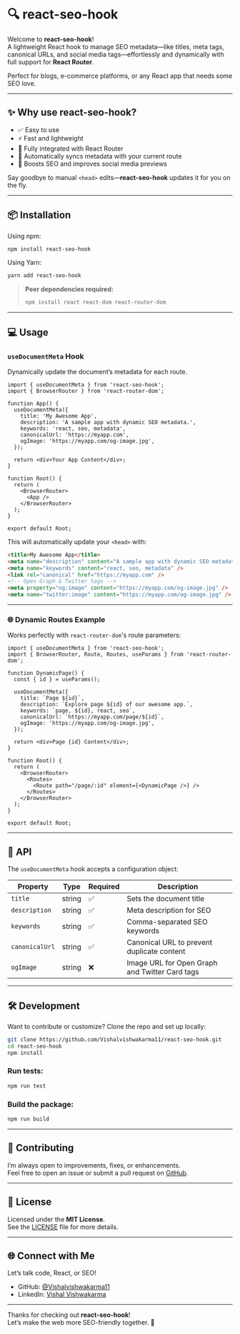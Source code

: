 # 🔍 react-seo-hook

Welcome to **react-seo-hook**!  
A lightweight React hook to manage SEO metadata—like titles, meta tags, canonical URLs, and social media tags—effortlessly and dynamically with full support for **React Router**.

Perfect for blogs, e-commerce platforms, or any React app that needs some SEO love.

---

## ✨ Why use react-seo-hook?

- ✅ Easy to use  
- ⚡ Fast and lightweight  
- 🔗 Fully integrated with React Router  
- 🧠 Automatically syncs metadata with your current route  
- 🚀 Boosts SEO and improves social media previews  

Say goodbye to manual `<head>` edits—**react-seo-hook** updates it for you on the fly.

---

## 📦 Installation

Using npm:

```bash
npm install react-seo-hook
```

Using Yarn:

```bash
yarn add react-seo-hook
```

> **Peer dependencies required:**
> ```bash
> npm install react react-dom react-router-dom
> ```

---

## 💻 Usage

### `useDocumentMeta` Hook

Dynamically update the document’s metadata for each route.

```tsx
import { useDocumentMeta } from 'react-seo-hook';
import { BrowserRouter } from 'react-router-dom';

function App() {
  useDocumentMeta({
    title: 'My Awesome App',
    description: 'A sample app with dynamic SEO metadata.',
    keywords: 'react, seo, metadata',
    canonicalUrl: 'https://myapp.com',
    ogImage: 'https://myapp.com/og-image.jpg',
  });

  return <div>Your App Content</div>;
}

function Root() {
  return (
    <BrowserRouter>
      <App />
    </BrowserRouter>
  );
}

export default Root;
```

This will automatically update your `<head>` with:
```html
<title>My Awesome App</title>
<meta name="description" content="A sample app with dynamic SEO metadata." />
<meta name="keywords" content="react, seo, metadata" />
<link rel="canonical" href="https://myapp.com" />
<!-- Open Graph & Twitter tags -->
<meta property="og:image" content="https://myapp.com/og-image.jpg" />
<meta name="twitter:image" content="https://myapp.com/og-image.jpg" />
```

---

### 🌐 Dynamic Routes Example

Works perfectly with `react-router-dom`'s route parameters:

```tsx
import { useDocumentMeta } from 'react-seo-hook';
import { BrowserRouter, Route, Routes, useParams } from 'react-router-dom';

function DynamicPage() {
  const { id } = useParams();

  useDocumentMeta({
    title: `Page ${id}`,
    description: `Explore page ${id} of our awesome app.`,
    keywords: `page, ${id}, react, seo`,
    canonicalUrl: `https://myapp.com/page/${id}`,
    ogImage: 'https://myapp.com/og-image.jpg',
  });

  return <div>Page {id} Content</div>;
}

function Root() {
  return (
    <BrowserRouter>
      <Routes>
        <Route path="/page/:id" element={<DynamicPage />} />
      </Routes>
    </BrowserRouter>
  );
}

export default Root;
```

---

## 📖 API

The `useDocumentMeta` hook accepts a configuration object:

| Property       | Type     | Required | Description                                     |
|----------------|----------|----------|-------------------------------------------------|
| `title`        | string   | ✅       | Sets the document title                         |
| `description`  | string   | ✅       | Meta description for SEO                        |
| `keywords`     | string   | ✅       | Comma-separated SEO keywords                    |
| `canonicalUrl` | string   | ✅       | Canonical URL to prevent duplicate content      |
| `ogImage`      | string   | ❌       | Image URL for Open Graph and Twitter Card tags  |

---

## 🛠 Development

Want to contribute or customize? Clone the repo and set up locally:

```bash
git clone https://github.com/Vishalvishwakarma11/react-seo-hook.git
cd react-seo-hook
npm install
```

### Run tests:

```bash
npm run test
```

### Build the package:

```bash
npm run build
```

---

## 🤝 Contributing

I’m always open to improvements, fixes, or enhancements.  
Feel free to open an issue or submit a pull request on [GitHub](https://github.com/Vishalvishwakarma11/react-seo-hook).

---

## 📜 License

Licensed under the **MIT License**.  
See the [LICENSE](./LICENSE) file for more details.

---

## 🌐 Connect with Me

Let’s talk code, React, or SEO!

- GitHub: [@Vishalvishwakarma11](https://github.com/Vishalvishwakarma11)
- LinkedIn: [Vishal Vishwakarma](https://linkedin.com/in/vishalvishwakarma11)

---

Thanks for checking out **react-seo-hook**!  
Let’s make the web more SEO-friendly together. 🎉
